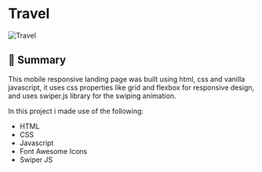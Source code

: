 # Travel 

![Travel](https://i.ibb.co/dK8spQ4/5-E35-C06-B-A4-D1-436-E-9-E39-FEB87244-E6-E5.png)

## 📣 Summary
This mobile responsive landing page was built using html, css and vanilla javascript, it uses css properties like grid and flexbox for responsive design, and uses swiper.js library for the swiping animation.

In this project i made use of the following:

- HTML
- CSS
- Javascript
- Font Awesome Icons
- Swiper JS

